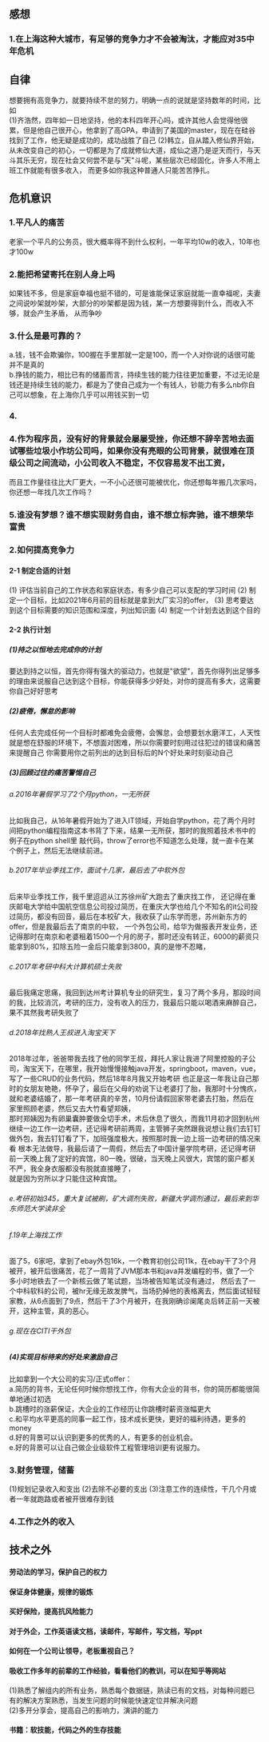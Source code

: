 ## 感想
### 1.在上海这种大城市，有足够的竞争力才不会被淘汰，才能应对35中年危机
## 自律
想要拥有高竞争力，就要持续不怠的努力，明确一点的说就是坚持数年的时间，比如  
(1)齐浩然，四年如一日地坚持，他的本科四年开心吗，或许其他人会觉得他很累，但是他自己很开心，他拿到了高GPA，申请到了美国的master，现在在硅谷找到了工作，他无疑是成功的，成功战胜了自己
(2)韩立，自从踏入修仙界开始，从未改变自己的初心，一切都是为了成就修仙大道，成仙之道乃是逆天而行，与天斗其乐无穷，现在社会又何尝不是与"天"斗呢，某些层次已经固化，许多人不用上班工作就能有很多收入，
而更多如你我这种普通人只能苦苦挣扎。
## 危机意识
### 1.平凡人的痛苦  
老家一个平凡的公务员，很大概率得不到什么权利，一年平均10w的收入，10年也才100w
### 2.能把希望寄托在别人身上吗
如果钱不多，但是家庭幸福也挺不错的，可是谁能保证家庭就能一直幸福呢，夫妻之间说吵架就吵架，大部分的吵架都是因为钱，某一方想要得到什么，而收入不够，就会产生矛盾， 从而争吵
### 3.什么是最可靠的？
a.钱，钱不会欺骗你，100握在手里那就一定是100，而一个人对你说的话很可能并不是真的  
b.挣钱的能力，相比已有的储蓄而言，持续生钱的能力往往更加重要，不过无论是  
钱还是持续生钱的能力，都是为了使自己成为一个有钱人，钞能力有多么nb你自己可以想象，在上海你几乎可以用钱买到一切
### 4.
### 4.作为程序员，没有好的背景就会屡屡受挫，你还想不辞辛苦地去面试哪些垃圾小作坊公司吗，如果你没有亮眼的公司背景，就很难在顶级公司之间流动，小公司收入不稳定，不仅容易发不出工资，
而且工作量往往比大厂更大，一不小心还很可能被优化，你还想每年搬几次家吗，你还想一年找几次工作吗？
### 5.谁没有梦想？谁不想实现财务自由，谁不想立标奔驰，谁不想荣华富贵
### 2.如何提高竞争力
#### 2-1 制定合适的计划
(1) 评估当前自己的工作状态和家庭状态，有多少自己可以支配的学习时间
(2) 制定一个目标，比如2021年6月前的目标就是拿到大厂实习的offer，
(3) 思考要达到这个目标需要的知识范围和深度，列出知识面
(4) 制定一个计划去达到这个目的 
#### 2-2 执行计划
##### (1)持之以恒地去完成你的计划  
要达到持之以恒，首先你得有强大的驱动力，也就是"欲望"，首先你得列出足够多的理由来说服自己达到这个目标，你能获得多少好处，对你的提高有多大，这需要
你自己好好思考
##### (2)疲倦，懈怠的影响  
任何人去完成任何一个目标时都难免会疲倦，会懈怠，会想要划水磨洋工，人天性就是想在舒服的环境下，不想面对困难，所以你需要时刻用过往犯过的错误和痛苦来提醒自己
你需要用你之前列出的达到目标后的N个好处来时刻驱动自己
##### (3)回顾过往的痛苦警惕自己   
###### a.2016年暑假学习了2个月python，一无所获   
比如我自己，从16年暑假开始为了进入IT领域，开始自学python，花了两个月时间把python编程指南这本书背了下来，结果一无所获，那时的我照着技术书中的例子在python shell里
敲代码，throw了error也不知道怎么处理，就一直卡在某个例子上，然后无法继续前进。   
###### b.2017年毕业季找工作，面试十几家，最后去了中软外包
后来毕业季找工作，我千里迢迢从江苏徐州矿大跑去了重庆找工作，
还记得在重庆邮电大学给中国航空信息公司投过简历，在重庆大学也给几个不知名的it公司投过简历，都没有回音，最后在本校矿大，我收获了山东学而思，苏州新东方的offer，但是我最后去了南京的中软，
一个外包公司，给华为做报表开发业务，还记得那时在南京和老婆租着1500一个月的房子，那时还没有转正，6000的薪资只能拿到80%，扣除五险一金后只能拿到3800，真的是惨不忍睹，
###### c.2017年考研中科大计算机硕士失败  
最后我痛定思痛，我回到达州考计算机专业的研究生，复习了两个多月，那段时间的我，比较消沉，考研的压力，没有收入的压力，我最后只能以喝酒来麻醉自己，果不其然我考研失败了  
###### d.2018年找熟人王叔进入淘宝天下  
2018年过年，爸爸带我去找了他的同学王叔，拜托人家让我进了阿里控股的子公司，淘宝天下，在哪里，我开始慢慢接触java开发，springboot，maven，vue，写了一些CRUD的业务代码，然后18年8月我又开始考研
也正是这一年我让自己那时的女朋友艳艳，怀孕了，最后在父母的劝说下让老婆打了胎，我那时十分愧疚，就和老婆结婚了，那一年考研真的辛苦，10月份请假回家带老婆去打胎，然后在家里照顾老婆，然后又去大竹看望郑姨，  
那时郑姨因为有卵巢囊肿要做全切手术，术后休息了很久，而我11月初才回到杭州继续一边工作一边考研，还记得考研前两周，主管狮子突然跟我说想让我们去钉钉做外包，我去钉钉看了下，加班强度极大，按照那时我一边上班一边考研的情况来看
根本无法做导，我最后请了一周假，然后去了中国计量学院考研，还记得考研前一天晚上我了定好的宾馆，80一晚，很破，当天晚上风很大，宾馆的窗户都关不严，我全身衣服都没有脱就直接睡了，  
就是因为穷所以才只能住这种宾馆。  
###### e.考研初始345，重大复试被刷，矿大调剂失败，新疆大学调剂通过，最后来到华东师范大学读非全  
###### f.19年上海找工作    
面了5，6家吧，拿到了ebay外包16k，一个教育初创公司11k，在ebay干了3个月被开，被开后很痛苦，花了一周背了JVM那本书和java并发编程的书，做了一个多小时地铁去了一个新核云做了笔试题，当场被告知笔试没有通过，
然后去了一个中科软科的公司，被hr无缘无故发脾气，当场扔掉他的表格离去，然后面试轻轻家教，从6点面到了9点，然后干了3个月被开，在我刚确诊阑尾炎后转正前一天被开，这种主管，真的恶心。
###### g.现在在CITI干外包

##### (4)实现目标待来的好处来激励自己
比如拿到一个大公司的实习/正式offer：  
a.简历的背书，无论任何时候你想找工作，你有大企业的背书，你的简历都能很简单地通过初选  
b.跳槽时的涨薪保证，大企业的工作经历让你跳槽时薪资涨幅更大  
c.和平均水平更高的同事一起工作，技术成长更快，更好的福利待遇，更多的money  
d.好的背景可以认识到更多的优秀的人，有更多的创业机会。  
e.好的背景可以让自己做企业级软件工程管理培训更有说服力。  
### 3.财务管理，储蓄
(1)规划记录收入和支出
(2)去除不必要的支出
(3)注意工作的连续性，干几个月或者一年就跑路或者被开很难存到钱
### 4.工作之外的收入

## 技术之外
#### 劳动法的学习，保护自己的权力
#### 保证身体健康，规律的锻炼
#### 买好保险，提高抗风险能力
#### 对于外企，工作英语读文档，读邮件，写邮件，写文档，写ppt
#### 如何在一个公司让领导，老板重视自己？
#### 吸收工作多年的前辈的工作经验，看看他们的教训，可以在知乎等网站
(1)熟悉了解组内的所有业务，熟悉每个数据链，熟读已有的文档，对每种问题已有的解决方案熟悉，当发生问题的时候能快速定位并解决问题  
(2)多开分享会，提高自己的影响力，演讲的能力
#### 书籍：软技能，代码之外的生存技能